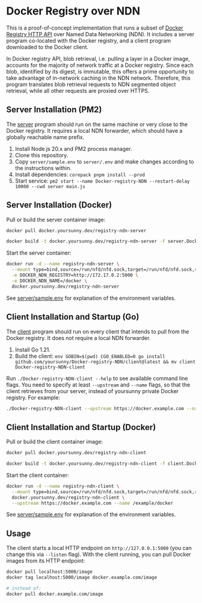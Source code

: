 # Docker Registry over NDN

This is a proof-of-concept implementation that runs a subset of [Docker Registry HTTP API](https://docs.docker.com/registry/spec/api/) over Named Data Networking (NDN).
It includes a server program co-located with the Docker registry, and a client program downloaded to the Docker client.

In Docker registry API, blob retrieval, i.e. pulling a layer in a Docker image, accounts for the majority of network traffic at a Docker registry.
Since each blob, identified by its digest, is immutable, this offers a prime opportunity to take advantage of in-network caching in the NDN network.
Therefore, this program translates blob retrieval requests to NDN segmented object retrieval, while all other requests are proxied over HTTPS.

## Server Installation (PM2)

The [server](server/) program should run on the same machine or very close to the Docker registry.
It requires a local NDN forwarder, which should have a globally reachable name prefix.

1. Install Node.js 20.x and PM2 process manager.
2. Clone this repository.
3. Copy `server/sample.env` to `server/.env` and make changes according to the instructions within.
4. Install dependencies: `corepack pnpm install --prod`
5. Start service: `pm2 start --name Docker-registry-NDN --restart-delay 10000 --cwd server main.js`

## Server Installation (Docker)

Pull or build the server container image:

```bash
docker pull docker.yoursunny.dev/registry-ndn-server

docker build -t docker.yoursunny.dev/registry-ndn-server -f server.Dockerfile .
```

Start the server container:

```bash
docker run -d --name registry-ndn-server \
  --mount type=bind,source=/run/nfd/nfd.sock,target=/run/nfd/nfd.sock,readonly=true \
  -e DOCKER_NDN_REGISTRY=http://172.17.0.2:5000 \
  -e DOCKER_NDN_NAME=/docker \
  docker.yoursunny.dev/registry-ndn-server
```

See [server/sample.env](server/sample.env) for explanation of the environment variables.

## Client Installation and Startup (Go)

The [client](client/) program should run on every client that intends to pull from the Docker registry.
It does not require a local NDN forwarder.

1. Install Go 1.21.
2. Build the client: `env GOBIN=$(pwd) CGO_ENABLED=0 go install github.com/yoursunny/Docker-registry-NDN/client@latest && mv client Docker-registry-NDN-client`

Run `./Docker-registry-NDN-client --help` to see available command line flags.
You need to specify at least `--upstream` and `--name` flags, so that the client retrieves from your server, instead of yoursunny private Docker registry.
For example:

```bash
./Docker-registry-NDN-client --upstream https://docker.example.com --name /example/docker
```

## Client Installation and Startup (Docker)

Pull or build the client container image:

```bash
docker pull docker.yoursunny.dev/registry-ndn-client

docker build -t docker.yoursunny.dev/registry-ndn-client -f client.Dockerfile .
```

Start the client container:

```bash
docker run -d --name registry-ndn-client \
  --mount type=bind,source=/run/nfd/nfd.sock,target=/run/nfd/nfd.sock,readonly=true \
  docker.yoursunny.dev/registry-ndn-client \
  --upstream https://docker.example.com --name /example/docker
```

See [server/sample.env](server/sample.env) for explanation of the environment variables.

## Usage

The client starts a local HTTP endpoint on `http://127.0.0.1:5000` (you can change this via `--listen` flag).
With the client running, you can pull Docker images from its HTTP endpoint:

```bash
docker pull localhost:5000/image
docker tag localhost:5000/image docker.example.com/image

# instead of:
docker pull docker.example.com/image
```
